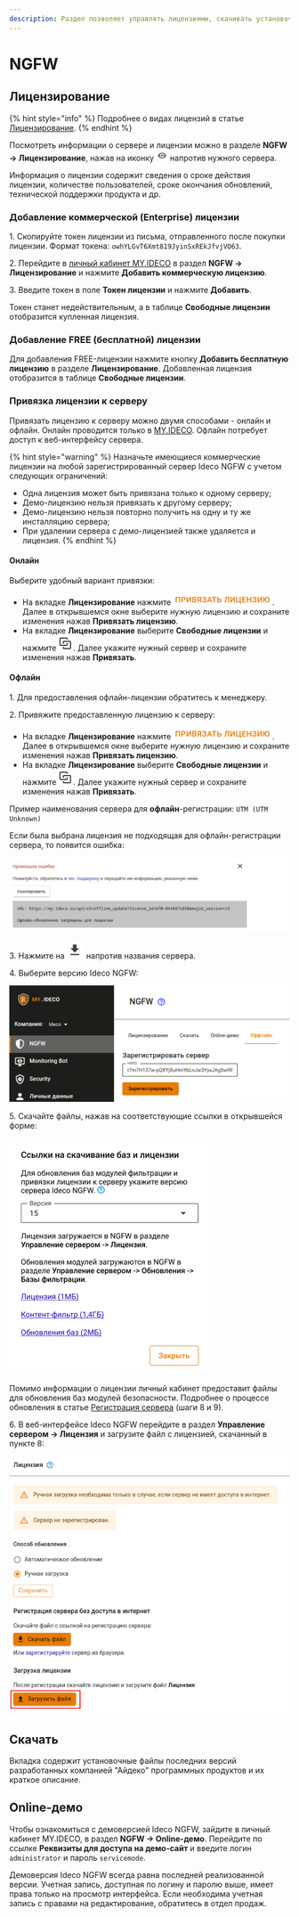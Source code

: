 ```yaml
---
description: Раздел позволяет управлять лицензиями, скачивать установочные файлы продуктов компании "Айдеко", переходить в режим online-демо и настройка офлайн-лицензирования.
---
```


# NGFW

## Лицензирование

{% hint style="info" %}
Подробнее о видах лицензий в статье [Лицензирование](/general/license.md).
{% endhint %}

Посмотреть информации о сервере и лицензии можно в разделе **NGFW -> Лицензирование**, нажав на иконку ![](/.gitbook/assets/icon-eye.png) напротив нужного сервера.

Информация о лицензии содержит сведения о сроке действия лицензии, количестве пользователей, сроке окончания обновлений, технической поддержки продукта и др.

### Добавление коммерческой (Enterprise) лицензии

1\. Скопируйте токен лицензии из письма, отправленного после покупки лицензии. Формат токена: `owhYLGvT6Xmt819JyinSxREkJfvjVO63`. 

2\. Перейдите в [личный кабинет MY.IDECO](https://my.ideco.ru/) в раздел **NGFW -> Лицензирование** и нажмите **Добавить коммерческую лицензию**.

3\. Введите токен в поле **Токен лицензии** и нажмите **Добавить**. 

Токен станет недействительным, а в таблице **Свободные лицензии** отобразится купленная лицензия.

### Добавление FREE (бесплатной) лицензии

Для добавления FREE-лицензии нажмите кнопку **Добавить бесплатную лицензию** в разделе **Лицензирование**. Добавленная лицензия отобразится в таблице **Свободные лицензии**.

### Привязка лицензии к серверу

Привязать лицензию к серверу можно двумя способами - онлайн и офлайн. Онлайн проводится только в [MY.IDECO](https://my.ideco.ru/). Офлайн потребует доступ к веб-интерфейсу сервера.

{% hint style="warning" %}
Назначьте имеющиеся коммерческие лицензии на любой зарегистрированный сервер Ideco NGFW с учетом следующих ограничений:

* Одна лицензия может быть привязана только к одному серверу;
* Демо-лицензию нельзя привязать к другому серверу;
* Демо-лицензию нельзя повторно получить на одну и ту же инсталляцию сервера;
* При удалении сервера с демо-лицензией также удаляется и лицензия.
{% endhint %}

#### Онлайн

Выберите удобный вариант привязки:
* На вкладке **Лицензирование** нажмите ![](/.gitbook/assets/icon-lk1.png). Далее в открывшемся окне выберите нужную лицензию и сохраните изменения нажав **Привязать лицензию**.
* На вкладке **Лицензирование** выберите **Свободные лицензии** и нажмите ![](/.gitbook/assets/icon-lk.png). Далее укажите нужный сервер и сохраните изменения нажав **Привязать**.

#### Офлайн

1\. Для предоставления офлайн-лицензии обратитесь к менеджеру.

2\. Привяжите предоставленную лицензию к серверу:

* На вкладке **Лицензирование** нажмите ![](/.gitbook/assets/icon-lk1.png). Далее в открывшемся окне выберите нужную лицензию и сохраните изменения нажав **Привязать лицензию**.
* На вкладке **Лицензирование** выберите **Свободные лицензии** и нажмите ![](/.gitbook/assets/icon-lk.png). Далее укажите нужный сервер и сохраните изменения нажав **Привязать**.

Пример наименования сервера для **офлайн**-регистрации: `UTM (UTM Unknown)`

Если была выбрана лицензия не подходящая для офлайн-регистрации сервера, то появится ошибка:

![](/.gitbook/assets/initial-setup13.png)

3\. Нажмите на ![](/.gitbook/assets/icon-download.png) напротив названия сервера.

4\. Выберите версию Ideco NGFW:

![](/.gitbook/assets/my-ideco-ngfw.png)

5\. Скачайте файлы, нажав на соответствующие ссылки в открывшейся форме:

![](/.gitbook/assets/my-ideco-ngfw1.png)

Помимо информации о лицензии личный кабинет предоставит файлы для обновления баз модулей безопасности. Подробнее о процессе обновления в статье [Регистрация сервера](/installation/server-registration.md#offlain-registraciya) (шаги 8 и 9).

6\. В веб-интерфейсе Ideco NGFW перейдите в раздел **Управление сервером -> Лицензия** и загрузите файл с лицензией, скачанный в пункте 8:

![](/.gitbook/assets/license2.png)

## Скачать

Вкладка содержит установочные файлы последних версий разработанных компанией "Айдеко" программных продуктов и их краткое описание.

## Online-демо

Чтобы ознакомиться с демоверсией Ideco NGFW, зайдите в личный кабинет MY.IDECO, в раздел **NGFW -> Online-демо**. Перейдите по ссылке **Реквизиты для доступа на демо-сайт** и введите логин `administrator` и пароль `servicemode`.

Демоверсия Ideco NGFW всегда равна последней реализованной версии. Учетная запись, доступная по логину и паролю выше, имеет права только на просмотр интерфейса. Если необходима учетная запись с правами на редактирование, обратитесь в отдел продаж.